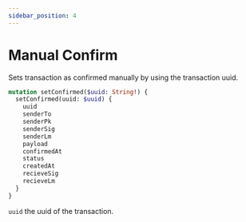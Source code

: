 ```yaml
---
sidebar_position: 4
---
```



# Manual Confirm
Sets transaction as confirmed manually by using the transaction uuid.
```graphql
mutation setConfirmed($uuid: String!) {
  setConfirmed(uuid: $uuid) {
    uuid
    senderTo
    senderPk
    senderSig
    senderLm
    payload
    confirmedAt
    status
    createdAt
    recieveSig
    recieveLm
  }
}
```

`uuid` the uuid of the transaction.